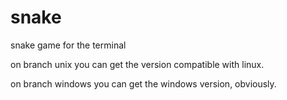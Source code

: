 # snake
snake game for the terminal

on branch unix you can get the version compatible with linux.

on branch windows you can get the windows version, obviously.
